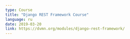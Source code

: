 ```yaml
---
type: Course
title: "Django REST Framework Course"
language: ru
date: 2019-03-20
link: https://dvmn.org/modules/django-rest-framework/
---
```

